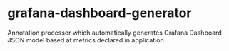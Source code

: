 # grafana-dashboard-generator
Annotation processor which automatically generates Grafana Dashboard JSON model based at metrics declared in application
